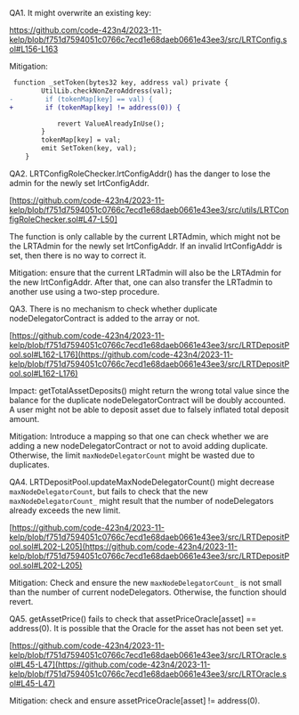 QA1. It might overwrite an existing key: 

https://github.com/code-423n4/2023-11-kelp/blob/f751d7594051c0766c7ecd1e68daeb0661e43ee3/src/LRTConfig.sol#L156-L163

Mitigation:

```diff
 function _setToken(bytes32 key, address val) private {
        UtilLib.checkNonZeroAddress(val);
-        if (tokenMap[key] == val) {
+        if (tokenMap[key] != address(0)) {

            revert ValueAlreadyInUse();
        }
        tokenMap[key] = val;
        emit SetToken(key, val);
    }
```

QA2. LRTConfigRoleChecker.lrtConfigAddr() has the danger to lose the admin for the newly set lrtConfigAddr. 

[https://github.com/code-423n4/2023-11-kelp/blob/f751d7594051c0766c7ecd1e68daeb0661e43ee3/src/utils/LRTConfigRoleChecker.sol#L47-L50]

The function is only callable by the current LRTAdmin, which might not be the LRTAdmin for the newly set lrtConfigAddr. If an invalid lrtConfigAddr is set, then there is no way to correct it. 

Mitigation: ensure that the current LRTadmin will also be the LRTAdmin for the new lrtConfigAddr. After that, one can also transfer the LRTadmin to another use using a two-step procedure. 


QA3. There is no mechanism to check whether duplicate nodeDelegatorContract is added to the array or not. 

[https://github.com/code-423n4/2023-11-kelp/blob/f751d7594051c0766c7ecd1e68daeb0661e43ee3/src/LRTDepositPool.sol#L162-L176](https://github.com/code-423n4/2023-11-kelp/blob/f751d7594051c0766c7ecd1e68daeb0661e43ee3/src/LRTDepositPool.sol#L162-L176)

Impact: getTotalAssetDeposits() might return the wrong total value since the balance for the duplicate nodeDelegatorContract will be doubly accounted. A user might not be able to deposit asset due to falsely inflated total deposit amount.

Mitigation: 
Introduce a mapping so that one can check whether we are adding a new nodeDelegatorContract or not to avoid adding duplicate. Otherwise, the limit ``maxNodeDelegatorCount`` might be wasted due to duplicates. 

QA4. LRTDepositPool.updateMaxNodeDelegatorCount() might decrease  ``maxNodeDelegatorCount``, but fails to check that the new ``maxNodeDelegatorCount_`` might result that the number of nodeDelegators already exceeds the new limit. 

[https://github.com/code-423n4/2023-11-kelp/blob/f751d7594051c0766c7ecd1e68daeb0661e43ee3/src/LRTDepositPool.sol#L202-L205](https://github.com/code-423n4/2023-11-kelp/blob/f751d7594051c0766c7ecd1e68daeb0661e43ee3/src/LRTDepositPool.sol#L202-L205)

Mitigation: 
Check and ensure the new  ``maxNodeDelegatorCount_``  is not small than the number of current nodeDelegators. Otherwise, the function should revert. 

QA5. getAssetPrice() fails to check that assetPriceOracle[asset] == address(0). It is possible that the Oracle for the asset has not been set yet. 

[https://github.com/code-423n4/2023-11-kelp/blob/f751d7594051c0766c7ecd1e68daeb0661e43ee3/src/LRTOracle.sol#L45-L47](https://github.com/code-423n4/2023-11-kelp/blob/f751d7594051c0766c7ecd1e68daeb0661e43ee3/src/LRTOracle.sol#L45-L47)

Mitigation: check and ensure assetPriceOracle[asset] != address(0).